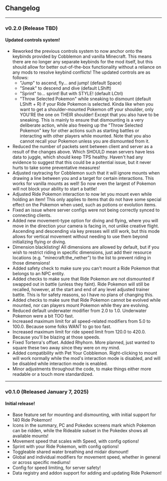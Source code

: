 ## Changelog

***

### v0.2.0 (Release TBD)

#### Updated controls system!

- Reworked the previous controls system to now anchor onto the keybinds provided by Cobblemon and vanilla Minecraft.
  This means there are no longer any separate keybinds for the mod itself, but this should allow for better
  out-of-the-box functionality without a reliance on any mods to resolve keybind conflicts! The updated controls are as
  follows:
    - "Jump" to ascend, fly... and jump! (default Space)
    - "Sneak" to descend and dive (default LShift)
    - "Sprint" to... sprint! But with STYLE! (default LCtrl)
    - "Throw Selected Pokemon" while sneaking to dismount (default LShift + R) if your Ride Pokemon is selected. Kinda
      like when you want to get a shoulder-mounted Pokemon off your shoulder, only YOU'RE the one on THEIR shoulder!
      Except that you also have to be sneaking. This is mainly to ensure that dismounting is a very deliberate action,
      while also freeing up the "Throw Selected Pokemon" key for other actions such as starting battles or interacting
      with other players while mounted. Note that you also cannot recall your Pokemon unless you are dismounted from it.
- Reduced the number of packets sent between client and server as a result of the changes above. Which SHOULD mean
  servers have less data to juggle, which should keep TPS healthy. Haven't had any evidence to suggest that this could
  be a potential issue, but it never hurts to take some preventative measures!
- Adjusted raytracing for Cobblemon such that it will ignore mounts when drawing a line between you and a target for
  certain interactions. This works for vanilla mounts as well! So now even the largest of Pokemon will not block your
  ability to start a battle!
- Adjusted Ride Pokemon interaction to now let you mount even while holding an item! This only applies to items that do
  not have some special effect on the Pokemon when used, such as potions or evolution items.
- Fixed an issue where server configs were not being correctly synced to connecting clients.
- Added new movement-type option for diving and flying, where you will move in the direction your camera is facing in,
  not unlike creative flight. Ascending and descending via key presses will still work, but this mode allows for
  vertical movement without needing to use them beyond initializing flying or diving.
- Dimension blacklisting! All dimensions are allowed by default, but if you wish to restrict riding in specific
  dimensions, just add their resource locations (e.g. "minecraft:the_nether") to the list to prevent riding in those
  dimensions!
- Added safety check to make sure you can't mount a Ride Pokemon that belongs to an NPC entity.
- Added checks to make sure that Ride Pokemon are not dismounted if swapped out in battle (unless they faint). Ride
  Pokemon will still be recalled, however, at the start and end of any level adjusted trainer battle. This is for safety
  reasons, so I have no plans of changing this.
- Added checks to make sure that Ride Pokemon cannot be evolved while mounted, nor can players mount Pokemon while they
  are evolving.
- Reduced default underwater modifier from 2.0 to 1.0. Underwater Pokemon were a bit TOO fast.
- Increased maximum limit for all speed-related modifiers from 5.0 to 100.0. Because some folks WANT to go too fast.
- Increased maximum limit for ride speed limit from 120.0 to 420.0. Because you'll be blazing at those speeds.
- Fixed Torterra's offset. Added Rhyhorn. More planned, just wanted to square these two away since they were on my mind.
- Added compatibility with Pet Your Cobblemon. Right-clicking to mount will work normally while the mod's interaction
  mode is disabled, and will be disabled while interaction mode is enabled.
- Minor adjustments throughout the code, to make things either more readable or a touch more standardized.

***

### v0.1.0 (Released January 7, 2025)

#### Initial release!

- Base feature set for mounting and dismounting, with initial support for 140 Ride Pokemon!
- Icons in the summary, PC and Pokedex screens mark which Pokemon can be ridden, while the Rideable subset in the
  Pokedex shows all available mounts!
- Movement speed that scales with Speed, with config options!
- Sprint with your Ride Pokemon, with config options!
- Toggleable shared water breathing and midair dismount!
- Global and individual modifiers for movement speed, whether in general or across specific mediums!
- Config for speed limiting, for server safety!
- Data registry and addon support for adding and updating Ride Pokemon!